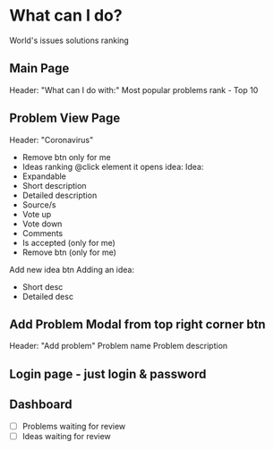 # What can I do?
World's issues solutions ranking

## Main Page
Header: "What can I do with:"
Most popular problems rank - Top 10

## Problem View Page
Header: "Coronavirus" 
- Remove btn only for me
- Ideas ranking
@click element it opens idea:
Idea:
- Expandable
- Short description
- Detailed description
- Source/s
- Vote up
- Vote down
- Comments
- Is accepted (only for me)
- Remove btn (only for me)

Add new idea btn
Adding an idea:
- Short desc
- Detailed desc

## Add Problem Modal from top right corner btn
Header: "Add problem"
Problem name
Problem description

## Login page - just login & password
## Dashboard
- [ ] Problems waiting for review
- [ ] Ideas waiting for review
